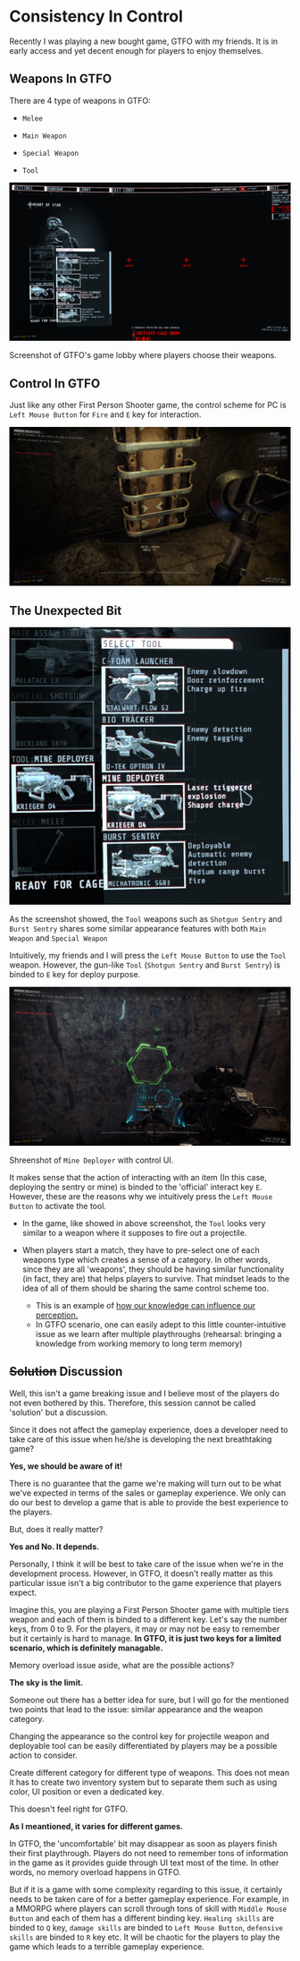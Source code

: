 # Consistency In Control

Recently I was playing a new bought game, GTFO with my friends. It is in early access and yet decent enough for players to enjoy themselves.

## Weapons In GTFO

There are 4 type of weapons in GTFO:

- `Melee`

- `Main Weapon`

- `Special Weapon`

- `Tool`

<img src="https://raw.githubusercontent.com/FJinn/fjinn.github.io/master/Experiences/UXDesign/Images/ConsistencyInControl/GTFO_LobbyWeaponsMenu.jpg?raw=true"/>

Screenshot of GTFO's game lobby where players choose their weapons.

## Control In GTFO

Just like any other First Person Shooter game, the control scheme for PC is `Left Mouse Button` for `Fire` and `E` key for interaction.

<img src="https://raw.githubusercontent.com/FJinn/fjinn.github.io/master/Experiences/UXDesign/Images/ConsistencyInControl/GTFO_InGameLadderUI.jpg?raw=true"/>

## The Unexpected Bit

<img src="https://raw.githubusercontent.com/FJinn/fjinn.github.io/master/Experiences/UXDesign/Images/ConsistencyInControl/GTFO_WeaponsMenu.jpg?raw=true"/>

As the screenshot showed, the `Tool` weapons such as `Shotgun Sentry` and `Burst Sentry` shares some similar appearance features with both `Main Weapon` and `Special Weapon`

Intuitively, my friends and I will press the `Left Mouse Button` to use the `Tool` weapon. However, the gun-like `Tool` (`Shotgun Sentry` and `Burst Sentry`) is binded to `E` key for deploy purpose.

<img src="https://raw.githubusercontent.com/FJinn/fjinn.github.io/master/Experiences/UXDesign/Images/ConsistencyInControl/GTFO_InGameToolUI.jpg?raw=true"/>

Shreenshot of `Mine Deployer` with control UI.

It makes sense that the action of interacting with an item (In this case, deploying the sentry or mine) is binded to the 'official' interact key `E`. However, these are the reasons why we intuitively press the `Left Mouse Button` to activate the tool.

- In the game, like showed in above screenshot, the `Tool` looks very similar to a weapon where it supposes to fire out a projectile.

- When players start a match, they have to pre-select one of each weapons type which creates a sense of a category. In other words, since they are all 'weapons', they should be having similar functionality (in fact, they are) that helps players to survive. That mindset leads to the idea of all of them should be sharing the same control scheme too. 
  - This is an example of [how our knowledge can influence our perception.](/Experiences/UXDesign/NeuroscienceAndUX.md)
  - In GTFO scenario, one can easily adept to this little counter-intuitive issue as we learn after multiple playthroughs (rehearsal: bringing a knowledge from working memory to long term memory)

## ~~Solution~~ Discussion

Well, this isn't a game breaking issue and I believe most of the players do not even bothered by this. Therefore, this session cannot be called 'solution' but a discussion.

Since it does not affect the gameplay experience, does a developer need to take care of this issue when he/she is developing the next breathtaking game?

**Yes, we should be aware of it!**

There is no guarantee that the game we're making will turn out to be what we've expected in terms of the sales or gameplay experience. We only can do our best to develop a game that is able to provide the best experience to the players.

But, does it really matter?

**Yes and No. It depends.**

Personally, I think it will be best to take care of the issue when we're in the development process. However, in GTFO, it doesn't really matter as this particular issue isn't a big contributor to the game experience that players expect.

Imagine this, you are playing a First Person Shooter game with multiple tiers weapon and each of them is binded to a different key. Let's say the number keys, from 0 to 9. For the players, it may or may not be easy to remember but it certainly is hard to manage. **In GTFO, it is just two keys for a limited scenario, which is definitely managable.**

Memory overload issue aside, what are the possible actions?

**The sky is the limit.**

Someone out there has a better idea for sure, but I will go for the mentioned two points that lead to the issue: similar appearance and the weapon category.

Changing the appearance so the control key for projectile weapon and deployable tool can be easily differentiated by players may be a possible action to consider.

Create different category for different type of weapons. This does not mean it has to create two inventory system but to separate them such as using color, UI position or even a dedicated key.

This doesn't feel right for GTFO.

**As I meantioned, it varies for different games.**

In GTFO, the 'uncomfortable' bit may disappear as soon as players finish their first playthrough. Players do not need to remember tons of information in the game as it provides guide through UI text most of the time. In other words, no memory overload happens in GTFO.

But if it is a game with some complexity regarding to this issue, it certainly needs to be taken care of for a better gameplay experience. For example, in a MMORPG where players can scroll through tons of skill with `Middle Mouse Button` and each of them has a different binding key. `Healing skills` are binded to `Q` key, `damage skills` are binded to `Left Mouse Button`, `defensive skills` are binded to `R` key etc. It will be chaotic for the players to play the game which leads to a terrible gameplay experience.